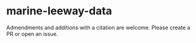# marine-leeway-data

Admendments and additions with a citation are welcome. Please create a PR or open an issue.